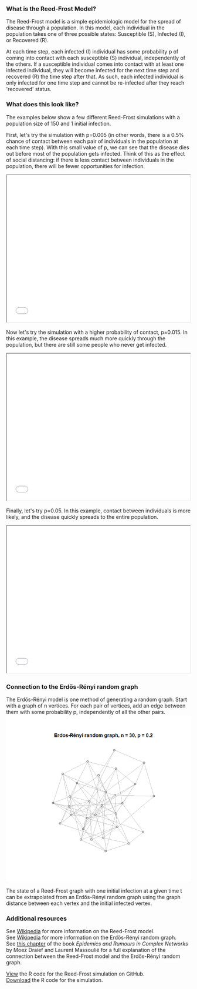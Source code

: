 ### What is the Reed-Frost Model?
The Reed-Frost model is a simple epidemiologic model for the spread of disease through a population. In this model, each individual in the population takes one of three possible states: Susceptible (S), Infected (I), or Recovered (R).

At each time step, each infected (I) individual has some probability p of coming into contact with each susceptible (S) individual, independently of the others. If a susceptible individual comes into contact with at least one infected individual, they will become infected for the next time step and recovered (R) the time step after that. As such, each infected individual is only infected for one time step and cannot be re-infected after they reach 'recovered' status.

### What does this look like?
The examples below show a few different Reed-Frost simulations with a population size of 150 and 1 initial infection.

<html>
  <p>First, let's try the simulation with p=0.005 (in other words, there is a 0.5% chance of contact between each pair of individuals in the population at each time step). With this small value of p, we can see that the disease dies out before most of the population gets infected. Think of this as the effect of social distancing: if there is less contact between individuals in the population, there will be fewer opportunities for infection.</p>
<iframe width="500" height="400" src="rfvideo3.mp4"></iframe>
<br>  
<p>Now let's try the simulation with a higher probability of contact, p=0.015. In this example, the disease spreads much more quickly through the population, but there are still some people who never get infected.</p>  
<iframe width="500" height="400" src="rfvideo.mp4"></iframe>
<br>
<p>Finally, let's try p=0.05. In this example, contact between individuals is more likely, and the disease quickly spreads to the entire population.</p>
<iframe width="500" height="400" src="rfvideo2.mp4"></iframe>
<br>  
</html>

### Connection to the Erdős-Rényi random graph

The Erdős-Rényi model is one method of generating a random graph. Start with a graph of n vertices. For each pair of vertices, add an edge between them with some probability p, independently of all the other pairs. <br>
![Image](ERgraph.png)

The state of a Reed-Frost graph with one initial infection at a given time t can be extrapolated from an Erdős-Rényi random graph using the graph distance between each vertex and the initial infected vertex.

### Additional resources
See [Wikipedia](https://en.wikipedia.org/wiki/Reed%E2%80%93Frost_model) for more information on the Reed-Frost model. <br>
See [Wikipedia](https://en.wikipedia.org/wiki/Erd%C5%91s%E2%80%93R%C3%A9nyi_model) for more information on the Erdős-Rényi random graph. <br>
See [this chapter](https://www-cambridge-org.offcampus.lib.washington.edu/core/books/epidemics-and-rumours-in-complex-networks/reedfrost-epidemics-and-erdsrenyi-random-graphs/C59F42D33598700008672D1A717BDBB8#) of the book _Epidemics and Rumours in Complex Networks_ by Moez Draief and Laurent Massoulié for a full explanation of the connection between the Reed-Frost model and the Erdős-Rényi random graph. <br/>

[View](https://github.com/jamie-forschmiedt/reedfrost/blob/gh-pages/ReedFrostVideo.R) the R code for the Reed-Frost simulation on GitHub. <br>
[Download](https://downgit.github.io/#/home?url=https://github.com/jamie-forschmiedt/reedfrost/blob/gh-pages/ReedFrostVideo.R) the R code for the simulation.
